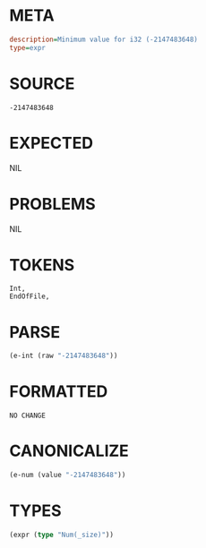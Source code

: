 # META
~~~ini
description=Minimum value for i32 (-2147483648)
type=expr
~~~
# SOURCE
~~~roc
-2147483648
~~~
# EXPECTED
NIL
# PROBLEMS
NIL
# TOKENS
~~~zig
Int,
EndOfFile,
~~~
# PARSE
~~~clojure
(e-int (raw "-2147483648"))
~~~
# FORMATTED
~~~roc
NO CHANGE
~~~
# CANONICALIZE
~~~clojure
(e-num (value "-2147483648"))
~~~
# TYPES
~~~clojure
(expr (type "Num(_size)"))
~~~
